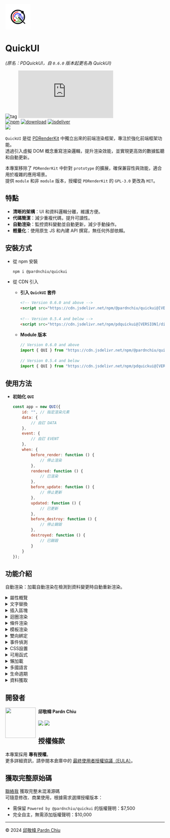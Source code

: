 <img src="./dist/logo.png" width=80>

# QuickUI

*(原名：PDQuickUI，自 `0.6.0` 版本起更名為 QuickUI)*

![tag](https://img.shields.io/badge/tag-JavaScript%20Library-bb4444) 
![size](https://img.shields.io/github/size/pardnchiu/QuickUI/dist%2FQuickUI.js)<br>
[![npm](https://img.shields.io/npm/v/@pardnchiu/quickui)](https://www.npmjs.com/package/@pardnchiu/quickui)
[![download](https://img.shields.io/npm/dm/@pardnchiu/quickui)](https://www.npmjs.com/package/@pardnchiu/quickui)
[![jsdeliver](https://img.shields.io/jsdelivr/npm/hm/@pardnchiu/quickui)](https://www.jsdelivr.com/package/npm/@pardnchiu/quickui)<br>
[![](https://img.shields.io/badge/read-English%20Version-ffffff)](https://github.com/pardnchiu/QuickUI/blob/main/README.en.md)

`QuickUI` 是從 [PDRenderKit](https://github.com/pardnchiu/PDRenderKit) 中獨立出來的前端渲染框架，專注於強化前端框架功能。<br>
透過引入虛擬 DOM 概念重寫渲染邏輯，提升渲染效能，並實現更高效的數據監聽和自動更新。<br>

本專案移除了 `PDRenderKit` 中針對 `prototype` 的擴展，確保兼容性與效能，適合用於複雜的應用場景。<br>
提供 `module` 和非 `module` 版本，授權從 `PDRenderKit` 的 `GPL-3.0` 更改為 `MIT`。<br>

## 特點

- **清晰的架構**：UI 和資料邏輯分離，維護方便。
- **代碼簡潔**：減少重複代碼，提升可讀性。
- **自動渲染**：監控資料變動並自動更新，減少手動操作。
- **輕量化**：使用原生 JS 和內建 API 撰寫，無任何外部依賴。

## 安裝方式

- 從 npm 安裝
    ```bash
    npm i @pardnchiu/quickui
    ```

- 從 CDN 引入
    - **引入 `QuickUI` 套件**
        ```html
        <!-- Version 0.6.0 and above -->
        <script src="https://cdn.jsdelivr.net/npm/@pardnchiu/quickui@[VERSION]/dist/QuickUI.js"></script>

        <!-- Version 0.5.4 and below -->
        <script src="https://cdn.jsdelivr.net/npm/pdquickui@[VERSION]/dist/PDQuickUI.js"></script>
        ```
    - **Module 版本**
        ```javascript
        // Version 0.6.0 and above
        import { QUI } from "https://cdn.jsdelivr.net/npm/@pardnchiu/quickui@[VERSION]/dist/QuickUI.esm.js";
        
        // Version 0.5.4 and below
        import { QUI } from "https://cdn.jsdelivr.net/npm/pdquickui@[VERSION]/dist/PDQuickUI.module.js";
        ```
        
## 使用方法

- **初始化 `QUI`**
    ```Javascript
    const app = new QUI({
        id: "", // 指定渲染元素
        data: {
            // 自訂 DATA
        },
        event: {
            // 自訂 EVENT
        },
        when: {
            before_render: function () {
                // 停止渲染
            },
            rendered: function () {
                // 已渲染
            },
            before_update: function () {
                // 停止更新
            },
            updated: function () {
                // 已更新
            },
            before_destroy: function () {
                // 停止銷毀
            },
            destroyed: function () {
                // 已銷毀
            }
        }
    });
    ```

## 功能介紹
自動渲染：加載自動渲染在檢測到資料變更時自動重新渲染。

<details>
<summary>屬性概覽</summary>

| 屬性 | 描述 |
| --- | --- |
| `{{value}}` | 將文字插入到 HTML 標籤中，並隨資料變更自動更新。 |
| `:path` | 搭配 `temp` 標籤，用於將外部文件中的 HTML 片段加載到當前頁面。 |
| `:html` | 使用文本替換元素的 `innerHTML`。 |
| `:for` | 支援 `item in items`、`(item, index) in items`、`(key, value) in object` 格式，遍歷資料集合，生成對應的 HTML 元素。 |
| `:if`<br>`:else-if`<br>`:elif`<br>`:else` | 根據條件顯示或隱藏元素，實現分支邏輯。 |
| `:model` | 將資料綁定到表單元素（如 `input`），當輸入變更時自動更新資料。 |
| `:hide` | 根據特定條件隱藏元素。 |
| `:effect` | 用於指定元素的過渡效果，如 `fade-in` 或 `expand`，以增強用戶體驗。 |
| `:mask` | 控制區塊載入時的動畫效果，支援 `true\|false\|1\|0`，提升載入動態視覺效果。 |
| `:[attr]` | 設定元素屬性，例如 `ID`、`class`、圖像來源等。<br>範例：`:id`、`:class`、`:src`、`:alt`、`:href`... |
| `:[css]` | 設定元素CSS，例如 `margin`、`padding` 等。<br>範例：`:background-color`、`:opacity`、`:margin`、`:top`、`:position`... |
| `@[event]` | 添加事件監聽器，當事件觸發時執行指定操作。<br>範例：`@click`、`@input`、`@mousedown`... |

</details>

<details>
<summary>文字替換</summary>

### `{{value}}`

- index.html
    ```HTML
    <h1>{{ title }}</h1>
    <script>
        const app = new QUI({
            id: "app",
            data: {
                title: "test"
            }
        });
    </script>
    ```
- Result
    ```HTML
    <body id="app">
        <h1>test</h1>
    </body>
    ```

***

### `:html`

- index.html
    ```HTML
    <section :html="html"></section>
    <script>
        const app = new QUI({
            id: "app",
            data: {
                html: "<b>innerHtml</b>"
            }
        });
    </script>
    ```
- Result
    ```HTML
    <body id="app">
        <section>
            <b>innerHtml</b>
        </section>
    </body>
    ```

</details>

<details>
<summary>插入區塊</summary>

> [!NOTE]
> 確保測試時已禁用瀏覽器中的本地文件限制或使用實時服務器。

### `:path`

- test.html
    ```html
    <h1>path heading</h1>
    <p>path content</p>
    ```
- index.html
    ```html
    <body id="app">
        <temp :path="./test.html"></temp>
    </body>
    <script>
        const app = new QUI({
            id: "app"
        });
    </script>
    ```
- Result
    ```html
    <body id="app">
        <!-- 直接插入 PATH 內容 -->
        <h1>path heading</h1>
        <p>path content</p>
    </body>
    ```

</details>

<details>
<summary>迴圈渲染</summary>

### `:for`

- index.html
    ```html
    <body id="app">
        <ul>
            <li :for="(item, index) in ary" :id="item" :index="index">{{ item }} {{ CALC(index + 1) }}</li>
        </ul>
    </body>
    <script>
        const app = new QUI({
            id: "app",
            data: {
                ary: ["test1", "test2", "test3"]
            }
        });
    </script>
    ```
- Result
    ```html
    <body id="app">
        <li id="test1" index="0">test1 1</li>
        <li id="test2" index="1">test2 2</li>
        <li id="test3" index="2">test3 3</li>
    </body>
    ```

***

### 巢狀迴圈

- index.html
    ```html
    <body id="app">
    <ul>
        <li :for="(key, val) in obj">
            {{ key }}: {{ val.name }}
            <ul>
                <li :for="item in val.ary">
                    {{ item.name }}
                    <ul>
                        <li :for="(item1, index1) in item.ary1">
                            {{ CALC(index1 + 1) }}. {{ item1.name }} - ${{ item1.price }}
                        </li>
                    </ul>
                </li>
            </ul>
        </li>
    </ul>
    </body>
    <script>
        const app = new QUI({
            id: "app",
            data: {
                obj: {
                    food: {
                        name: "Food",
                        ary: [
                            {
                                name: 'Snacks',
                                ary1: [
                                    { name: 'Potato Chips', price: 10 },
                                    { name: 'Chocolate', price: 8 }
                                ]
                            },
                            {
                                name: 'Beverages',
                                ary1: [
                                    { name: 'Juice', price: 5 },
                                    { name: 'Tea', price: 3 }
                                ]
                            }
                        ]
                    },
                    home: {
                        name: 'Home',
                        ary: [
                            {
                                name: 'Furniture',
                                ary1: [
                                    { name: 'Sofa', price: 300 },
                                    { name: 'Table', price: 150 }
                                ]
                            },
                            {
                                name: 'Decorations',
                                ary1: [
                                    { name: 'Picture Frame', price: 20 },
                                    { name: 'Vase', price: 15 }
                                ]
                            }
                        ]
                    }
                }
            }
        });
    </script>
    ```
- Result
    ```html
    <body id="app">
    <ul>
        <li>food: Food
            <ul>
                <li>Snacks
                    <ul>
                        <li>1. Potato Chips - $10</li>
                        <li>2. Chocolate - $8</li>
                    </ul>
                    </li>
                <li>Beverages
                    <ul>
                        <li>1. Juice - $5</li>
                        <li>2. Tea - $3</li>
                    </ul>
                </li>
            </ul>
        </li>
        <li>home: Home
            <ul>
                <li>Furniture
                    <ul>
                        <li>1. Sofa - $300</li>
                        <li>2. Table - $150</li>
                    </ul>
                </li>
                <li>Decorations
                    <ul>
                        <li>1. Picture Frame - $20</li>
                        <li>2. Vase - $15</li>
                    </ul>
                </li>
            </ul>
        </li>
    </ul>
    </body>
    ```

</details>

<details>
<summary>條件渲染</summary>

- index.html
    ```html
    <body id="app">
        <h1 :if="heading == 1">{{ title }} {{ heading }}</h1>
        <h2 :else-if="isH2">{{ title }} {{ heading }}</h2>
        <h3 :else-if="heading == 3">{{ title }} {{ heading }}</h3>
        <h4 :else>{{ title }} {{ heading }}</h4>
    </body>
    <script>
        const app = new QUI({
            id: "app",
            data: {
                heading: [Number|null],
                isH2: [Boolean|null],
                title: "test"
            }
        });
    </script>
    ```
- Result: `heading = 1`
    ```html
    <body id="app">
        <h1>test 1</h1>
    </body>
    ```
- Result: `heading = null && isH2 = true`
    ```html
    <body id="app">
        <h2>test </h2>
    </body>
    ```
- Result: `heading = 3 && isH2 = null`
    ```html
    <body id="app">
        <h3>test 3</h3>
    </body>
    ```
- Result: `heading = null && isH2 = null`
    ```html
    <body id="app">
        <h4>test </h4>
    </body>
    ```

</details>

<details>
<summary>模板渲染</summary>

- index.html
    ```HTML
    <body id="app"></body>
    <script>
        const test = new QUI({
            id: "app",
            data: {
                hint: "hint 123",
                title: "test 123"
            },
            render: () => {
                return `
                    "{{ hint }}",
                    h1 {
                        style: "background: red;", 
                        children: [ 
                            "{{ title }}"
                        ]
                    }`
            }
        })
    </script>
    ```
- result
    ```HTML
    <body id="app">
        hint 123
        <h1 style="background: red;">test 123</h1>
    </body>
    ```
    
</details>

<details>
<summary>雙向綁定</summary>

```html
<body id="app">
    <input type="password" :model="password">
    <button @click="show">test</button>
</body>
<script>
    const app = new QUI({
        id: "app",
        data: {
            password: null,
        },
        event: {
            show: function(e){
                alert("Password:", app.data.password);
            }
        }
    });
</script>
```
    
</details>

<details>
<summary>事件偵測</summary>

```html
<body id="app">
    <button @click="test">test</button>
</body>
<script>
    const app = new QUI({
        id: "app",
        event: {
            test: function(e){
                alert(e.target.innerText + " clicked");
            }
        }
    });
</script>
```
    
</details>

<details>
<summary>CSS設置</summary>

> [!NOTE]
> 支援 `:[CSS屬性]` 的簡易設定方式，直接將資料綁定到樣式屬性。

- index.html
    ```html
    <body id="app">
        <button :width="width" :backdround-color="color">test</button>
    </body>
    <script>
        const app = new QUI({
            id: "app",
            data: {
                width: "100px",
                color: "red"
            }
        });
    </script>
    ```
- Result:
    ```html
    <body id="app">
        <button style="width: 100px; backdround-color: red;">test</button>
    </body>
    ```

</details>

<details>
<summary>可用函式</summary>

### `LENGTH()`

- index.html
    ```HTML
    <body id="app">
        <p>Total: {{ LENGTH(array) }}</p>
    </body>
    <script>
        const app = new QUI({
            id: "app",
            data: {
                array: [1, 2, 3, 4]
            }
        });
    </script>
    ```
- result
    ```HTML
    <body id="app">
        <p>Total: 4</p>
    </body>
    ```

***

### `CALC()`

- index.html
    ```HTML
    <body id="app">
        <p>calc: {{ CALC(num * 10) }}</p>
    </body>
    <script>
        const app = new QUI({
            id: "app",
            data: {
                num: 1
            }
        });
    </script>
    ```
- result
    ```HTML
    <body id="app">
        <p>calc: 10</p>
    </body>
    ```

***

### `UPPER()` / `LOWER()`

- index.html
    ```HTML
    <body id="app">
        <p>{{ UPPER(test1) }} {{ LOWER(test2) }}</p>
    </body>
    <script>
        const app = new QUI({
            id: "app",
            data: {
                test1: "upper",
                test2: "LOWER"
            }
        });
    </script>
    ```
- result
    ```HTML
    <body id="app">
        <p>UPPER lower</p>
    </body>
    ```

***

### `DATE(num, format)`

- index.html
    ```HTML
    <body id="app">
        <p>{{ DATE(now, YYYY-MM-DD hh:mm:ss) }}</p>
    </body>
    <script>
        const app = new QUI({
            id: "app",
            data: {
                now: Math.floor(Date.now() / 1000)
            }
        });
    </script>
    ```
- result
    ```HTML
    <body id="app">
        <p>2024-08-17 03:40:47</p>
    </body>
    ```

</details>

<details>
<summary>懶加載</summary>

### `:lazyload`

- index.html
    ```html
    <body id="app">
        <img :lazyload="image">
    </body>
    <script>
        const app = new QUI({
            id: "app",
            data: {
                image: "test.jpg"
            },
            option: {
                lazyload: true, // 圖片延遲加載: true|false (預設: true)
            }
        });
    </script>
    ```
- result
    ```html
    <body id="app">
        <img src="test.jpg">
    </body>
    ```

***

### `SVG` 替換
- test.svg
    ```XML
    <svg width="24" height="24" viewBox="0 0 24 24" fill="none" xmlns="http://www.w3.org/2000/svg">
    <line x1="18" y1="6" x2="6" y2="18" stroke="black" stroke-width="2" stroke-linecap="round"/>
    <line x1="6" y1="6" x2="18" y2="18" stroke="black" stroke-width="2" stroke-linecap="round"/>
    </svg>
    ```
- index.html
    ```html
    <body id="app">
        <temp-svg :src="svg"></temp-svg>
    </body>
    <script>
        const app = new QUI({
            id: "app",
            data: {
                svg: "test.svg",
            },
            option: {
                svg: true // SVG 檔案轉換: true|false (預設: true)
            }
        });
    </script>
    ```
- result
    ```html
    <body id="app">
        <svg width="24" height="24" viewBox="0 0 24 24" fill="none" xmlns="http://www.w3.org/2000/svg">
            <line x1="18" y1="6" x2="6" y2="18" stroke="black" stroke-width="2" stroke-linecap="round">
            <line x1="6" y1="6" x2="18" y2="18" stroke="black" stroke-width="2" stroke-linecap="round">
        </svg>
    </body>
    ```

</details>

<details> 
<summary>多國語言</summary>

> [!NOTE]
> 若為物件格式，直接配置多語言內容。
> 若為字串格式，會透過 `fetch` 動態載入語言檔案。

- en.json
    ```JSON
    {
        "greeting": "Hello",
        "username": "Username"
    }
    ```
- index.html
    ```html
    <body id="app">
        <h1>{{ i18n.greeting }}, {{ i18n.username }}: {{ username }}</h1>
        <button @click="change" data-lang="zh">切換至中文</button>
        <button @click="change" data-lang="en">Switch to English</button>
    </body>
    <script>
    const app = new QUI({
        id: "app",
        data: {
            username: "帕登"
        },
        i18n: {
            zh: {
                greeting: "你好",
                username: "用戶名"
            },
            en: "en.json",
        },
        i18nLang: "zh | en", // 選擇顯示語言
        event: {
            change: e => {
                const _this = e.target;
                const lang = _this.dataset.lang;
                app.lang(lang);
            },
        }
    });
    </script>
    ```
- result  `i18nLang = zh`
    ```html
    <body id="app">
        <h1>你好, 用戶名: 帕登</h1>
        <button data-lang="zh">切換至中文</button>
        <button data-lang="en">Switch to English</button>
    </body>
    ```
- result  `i18nLang = en`
    ```html
    <body id="app">
        <h1>Hello, Username: 帕登</h1>
        <button data-lang="zh">切換至中文</button>
        <button data-lang="en">Switch to English</button>
    </body>
    ```

</details>

<details>
<summary>生命週期</summary>

```html
<body id="app"></body>
<script>
    const app = new QUI({
        id: "app",
        when: {
            before_render: function () {
                // 停止渲染
                // retuen false 
            },
            rendered: function () {
                // 已掛載
            },
            before_update: function () {
                // 停止更新
                // retuen false 
            },
            updated: function () {
                // 已更新
            },
            before_destroy: function () {
                // 停止銷毀
                // retuen false 
            },
            destroyed: function () {
                // 已銷毀
            }
        }
    });
</script>
```

</details>

<details>
<summary>資料獲取</summary>

```html
<body id="app">
    <input type="text" :model="test">
    <button @click="get">測試</button>
</body>
<script>
    const app = new QUI({
        id: "app",
        data: {
            // 給 input 綁定的值
            test: 123
        },
        event: {
            get: _ => {
                // 點擊時彈出內容為 test 值的通知
                alert(app.data.test);
            },
            set: _ => {
                let dom = document.createElement("button");
                // 按鈕點按事件設置為 get 函式
                dom.onclick = app.event.get;
                app.body.append(dom);
            }
        }
    });
</script>
```

</details>

## 開發者

<img src="https://avatars.githubusercontent.com/u/25631760" align="left" width="96" height="96" style="margin-right: 0.5rem;" />

<h4 style="padding-top: 0">邱敬幃 Pardn Chiu</h4>

[![](https://pardn.io/image/mail.svg)](mailto:dev@pardn.io) [![](https://skillicons.dev/icons?i=linkedin)](https://linkedin.com/in/pardnchiu) 

## 授權條款

本專案採用 **專有授權**。  
更多詳細資訊，請參閱本倉庫中的 [最終使用者授權協議（EULA）](https://github.com/pardnchiu/QuickUI/blob/main/LICENSE)。

## 獲取完整原始碼

[聯絡我](mailto:dev@pardn.io) 獲取完整未混淆源碼<br>
可隨意修改、商業使用，根據需求選擇授權版本：
- 需保留 `Powered by @pardnchiu/quickui` 的版權聲明：$7,500
- 完全自主，無需添加版權聲明：$10,000

***

©️ 2024 [邱敬幃 Pardn Chiu](https://www.linkedin.com/in/pardnchiu)